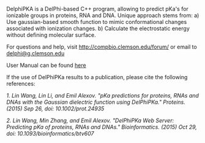 DelphiPKA is a DelPhi-based C++ program, allowing to predict pKa's for ionizable groups in proteins, RNA and DNA.
Unique approach stems from:
    a) Use gaussian-based smooth function to mimic conformational changes associated with ionization changes.
    b) Calculate the electrostatic energy without defining molecular surface.

For questions and help, visit http://compbio.clemson.edu/forum/ or email to delphi@g.clemson.edu

User Manual can be found [here](http://compbio.clemson.edu/pka_webserver/assets/manual/DelPhiPKa_User_Manual.html)

If the use of DelPhiPKa results to a publication, please cite the following references:

*1.   Lin Wang, Lin Li, and Emil Alexov. "pKa predictions for proteins, RNAs and DNAs with the Gaussian dielectric function using DelPhiPKa." Proteins. (2015) Sep 26, doi: 10.1002/prot.24935*

*2.   Lin Wang, Min Zhang, and Emil Alexov. "DelPhiPKa Web Server: Predicting pKa of proteins, RNAs and DNAs." Bioinformatics. (2015) Oct 29, doi: 10.1093/bioinformatics/btv607*